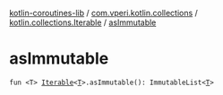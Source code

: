 [kotlin-coroutines-lib](../../index.md) / [com.vperi.kotlin.collections](../index.md) / [kotlin.collections.Iterable](index.md) / [asImmutable](./as-immutable.md)

# asImmutable

`fun <T> `[`Iterable`](https://kotlinlang.org/api/latest/jvm/stdlib/kotlin.collections/-iterable/index.html)`<`[`T`](as-immutable.md#T)`>.asImmutable(): ImmutableList<`[`T`](as-immutable.md#T)`>`